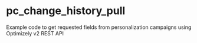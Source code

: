 # pc_change_history_pull
Example code to get requested fields from personalization campaigns using Optimizely v2 REST API
